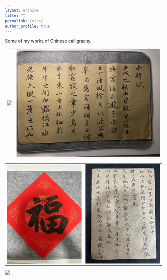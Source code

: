 ```yaml
---
layout: archive
title: ""
permalink: /misc/
author_profile: true
---
```



Some of my works of Chinese calligraphy.


<table>
  <tr>
    <td align="center"><img src="../images/m8.png"  width="600"></td>
    <td align="center"><img src="../images/m1.png"  width="600"></td>
  </tr>
</table>


<table>
  <tr>
    <td align="center"><img src="../images/m10.png"  width="400"></td>
    <td align="center"><img src="../images/m6.png"  width="400"></td>
  </tr>
</table>


![](../images/m9.png)









